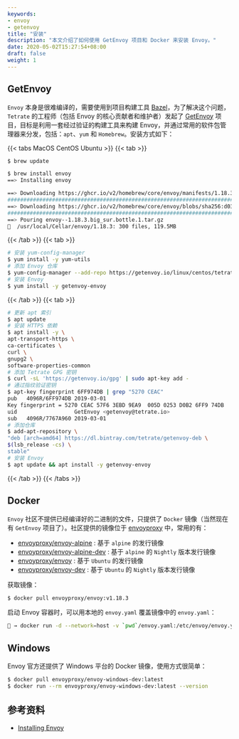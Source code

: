 ```yaml
---
keywords:
- envoy
- getenvoy
title: "安装"
description: "本文介绍了如何使用 GetEnvoy 项目和 Docker 来安装 Envoy。"
date: 2020-05-02T15:27:54+08:00
draft: false
weight: 1
---
```


## GetEnvoy

`Envoy` 本身是很难编译的，需要使用到项目构建工具 [Bazel](https://docs.bazel.build/versions/master/install.html)，为了解决这个问题，`Tetrate` 的工程师（包括 Envoy 的核心贡献者和维护者）发起了 [GetEnvoy](https://www.getenvoy.io) 项目，目标是利用一套经过验证的构建工具来构建 Envoy，并通过常用的软件包管理器来分发，包括：`apt`、`yum` 和 `Homebrew`。安装方式如下：

{{< tabs MacOS CentOS Ubuntu >}}
  {{< tab >}}

  ```bash
  $ brew update

  $ brew install envoy
  ==> Installing envoy

  ==> Downloading https://ghcr.io/v2/homebrew/core/envoy/manifests/1.18.3-1
  ######################################################################## 100.0%
  ==> Downloading https://ghcr.io/v2/homebrew/core/envoy/blobs/sha256:d03fb86b48336c8d3c0f3711cfc3df3557f9fb33c966ceb1caecae1653935e90
  ######################################################################## 100.0%
  ==> Pouring envoy--1.18.3.big_sur.bottle.1.tar.gz
  🍺  /usr/local/Cellar/envoy/1.18.3: 300 files, 119.5MB
  ```

  {{< /tab >}}
  {{< tab >}}

  ```bash
# 安装 yum-config-manager 
$ yum install -y yum-utils
# 添加 Envoy 仓库
$ yum-config-manager --add-repo https://getenvoy.io/linux/centos/tetrate-getenvoy.repo
# 安装 Envoy
$ yum install -y getenvoy-envoy
  ```

  {{< /tab >}}
  {{< tab >}}

  ```bash
# 更新 apt 索引 
$ apt update
# 安装 HTTPS 依赖
$ apt install -y \
  apt-transport-https \
  ca-certificates \
  curl \
  gnupg2 \
  software-properties-common
# 添加 Tetrate GPG 密钥
$ curl -sL 'https://getenvoy.io/gpg' | sudo apt-key add -
# 通过指纹验证密钥
$ apt-key fingerprint 6FF974DB | grep "5270 CEAC"
pub   4096R/6FF974DB 2019-03-01
  Key fingerprint = 5270 CEAC 57F6 3EBD 9EA9  005D 0253 D0B2 6FF9 74DB
uid                  GetEnvoy <getenvoy@tetrate.io>
sub   4096R/7767A960 2019-03-01
# 添加仓库
$ add-apt-repository \
  "deb [arch=amd64] https://dl.bintray.com/tetrate/getenvoy-deb \
  $(lsb_release -cs) \
  stable"
# 安装 Envoy
$ apt update && apt install -y getenvoy-envoy
  ```

  {{< /tab >}}
{{< /tabs >}}

## Docker

`Envoy` 社区不提供已经编译好的二进制的文件，只提供了 `Docker` 镜像（当然现在有 `GetEnvoy` 项目了）。社区提供的镜像位于 [envoyproxy](https://hub.docker.com/u/envoyproxy) 中，常用的有：

+ [envoyproxy/envoy-alpine](https://hub.docker.com/r/envoyproxy/envoy-alpine/tags) : 基于 `alpine` 的发行镜像
+ [envoyproxy/envoy-alpine-dev](https://hub.docker.com/r/envoyproxy/envoy-alpine-dev/tags) : 基于 `alpine` 的 `Nightly` 版本发行镜像
+ [envoyproxy/envoy](https://hub.docker.com/r/envoyproxy/envoy/tags) : 基于 `Ubuntu` 的发行镜像
+ [envoyproxy/envoy-dev](https://hub.docker.com/r/envoyproxy/envoy-dev/tags) : 基于 `Ubuntu` 的 `Nightly` 版本发行镜像

获取镜像：

```bash
$ docker pull envoyproxy/envoy:v1.18.3
```

启动 Envoy 容器时，可以用本地的 `envoy.yaml` 覆盖镜像中的 `envoy.yaml`：

```bash
🐳 → docker run -d --network=host -v `pwd`/envoy.yaml:/etc/envoy/envoy.yaml envoyproxy/envoy:v1.18.3
```

## Windows

Envoy 官方还提供了 Windows 平台的 Docker 镜像，使用方式很简单：

```bash
$ docker pull envoyproxy/envoy-windows-dev:latest
$ docker run --rm envoyproxy/envoy-windows-dev:latest --version
```

## 参考资料

+ [Installing Envoy](https://www.envoyproxy.io/docs/envoy/v1.18.3/start/install)